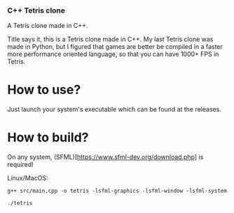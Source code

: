 ### C++ Tetris clone
A Tetris clone made in C++.

Title says it, this is a Tetris clone made in C++.
My last Tetris clone was made in Python, but I figured
that games are better be compiled in a faster more
performance oriented language, so that you can have
1000+ FPS in Tetris.

# How to use?
Just launch your system's executable which can be found
at the releases.

# How to build?
On any system, (SFML)[https://www.sfml-dev.org/download.php] is required!

Linux/MacOS:

`g++ src/main.cpp -o tetris -lsfml-graphics -lsfml-window -lsfml-system`

`./tetris`

